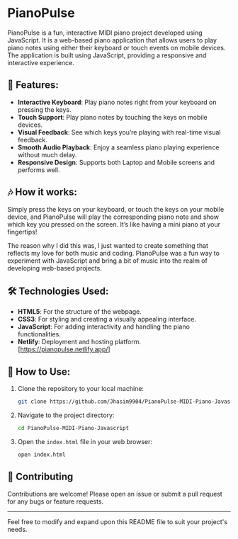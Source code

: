# PianoPulse

PianoPulse is a fun, interactive MIDI piano project developed using JavaScript. It is a web-based piano application that allows users to play piano notes using either their keyboard or touch events on mobile devices. The application is built using JavaScript, providing a responsive and interactive experience.


## 🌟 Features:
- **Interactive Keyboard**: Play piano notes right from your keyboard on pressing the keys.
- **Touch Support**: Play piano notes by touching the keys on mobile devices.
- **Visual Feedback**: See which keys you’re playing with real-time visual feedback.
- **Smooth Audio Playback**: Enjoy a seamless piano playing experience without much delay.
- **Responsive Design**: Supports both Laptop and Mobile screens and performs well.

## 🎶 How it works:
Simply press the keys on your keyboard, or touch the keys on your mobile device, and PianoPulse will play the corresponding piano note and show which key you pressed on the screen. It’s like having a mini piano at your fingertips!

The reason why I did this was, I just wanted to create something that reflects my love for both music and coding. PianoPulse was a fun way to experiment with JavaScript and bring a bit of music into the realm of developing web-based projects.

## 🛠️ Technologies Used:
- **HTML5**: For the structure of the webpage.
- **CSS3**: For styling and creating a visually appealing interface.
- **JavaScript**: For adding interactivity and handling the piano functionalities.
- **Netlify**: Deployment and hosting platform. [https://pianopulse.netlify.app/]


## 🚀 How to Use:
1. Clone the repository to your local machine:
   ```bash
   git clone https://github.com/Jhasim9904/PianoPulse-MIDI-Piano-Javascript.git
   ```

2. Navigate to the project directory:
   ```bash
   cd PianoPulse-MIDI-Piano-Javascript
   ```

3. Open the `index.html` file in your web browser:
   ```bash
   open index.html
   ```

## 🤝 Contributing
Contributions are welcome! Please open an issue or submit a pull request for any bugs or feature requests.


---

Feel free to modify and expand upon this README file to suit your project's needs.
